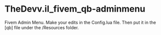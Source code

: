 # TheDevv.il_fivem_qb-adminmenu
Fivem Admin Menu. Make your edits in the Config.lua file. Then put it in the [qb] file under the /Resources folder.

